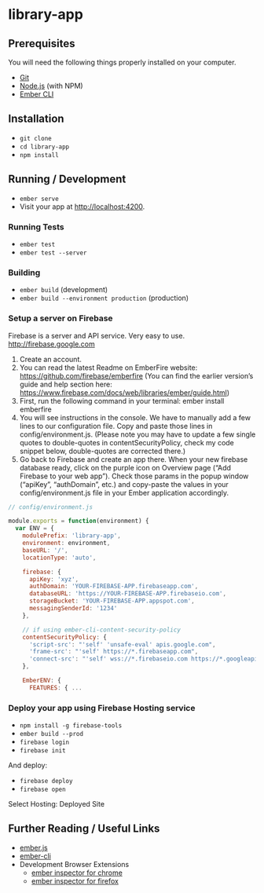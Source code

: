 # library-app

## Prerequisites

You will need the following things properly installed on your computer.

* [Git](https://git-scm.com/)
* [Node.js](https://nodejs.org/) (with NPM)
* [Ember CLI](https://ember-cli.com/)

## Installation

* `git clone`
* `cd library-app`
* `npm install`

## Running / Development

* `ember serve`
* Visit your app at [http://localhost:4200](http://localhost:4200).

### Running Tests

* `ember test`
* `ember test --server`

### Building

* `ember build` (development)
* `ember build --environment production` (production)

### Setup a server on Firebase

Firebase is a server and API service. Very easy to use. http://firebase.google.com

1. Create an account.
2. You can read the latest Readme on EmberFire website: https://github.com/firebase/emberfire (You can find the earlier version’s guide and help section here: https://www.firebase.com/docs/web/libraries/ember/guide.html)
3. First, run the following command in your terminal: ember install emberfire
4. You will see instructions in the console. We have to manually add a few lines to our configuration file. Copy and paste those lines in config/environment.js. (Please note you may have to update a few single quotes to double-quotes in contentSecurityPolicy, check my code snippet below, double-quotes are corrected there.)
5. Go back to Firebase and create an app there. When your new firebase database ready, click on the purple icon on Overview page (“Add Firebase to your web app”). Check those params in the popup window (“apiKey”, “authDomain”, etc.) and copy-paste the values in your config/environment.js file in your Ember application accordingly.

```javascript
// config/environment.js

module.exports = function(environment) {
  var ENV = {
    modulePrefix: 'library-app',
    environment: environment,
    baseURL: '/',
    locationType: 'auto',

    firebase: {
      apiKey: 'xyz',
      authDomain: 'YOUR-FIREBASE-APP.firebaseapp.com',
      databaseURL: 'https://YOUR-FIREBASE-APP.firebaseio.com',
      storageBucket: 'YOUR-FIREBASE-APP.appspot.com',
      messagingSenderId: '1234'
    },

    // if using ember-cli-content-security-policy
    contentSecurityPolicy: {
      'script-src': "'self' 'unsafe-eval' apis.google.com",
      'frame-src': "'self' https://*.firebaseapp.com",
      'connect-src': "'self' wss://*.firebaseio.com https://*.googleapis.com"
    },

    EmberENV: {
      FEATURES: { ...
```

### Deploy your app using Firebase Hosting service

* `npm install -g firebase-tools`
* `ember build --prod`
* `firebase login`
* `firebase init`

And deploy:

* `firebase deploy`
* `firebase open`

Select Hosting: Deployed Site

## Further Reading / Useful Links

* [ember.js](https://emberjs.com/)
* [ember-cli](https://ember-cli.com/)
* Development Browser Extensions
  * [ember inspector for chrome](https://chrome.google.com/webstore/detail/ember-inspector/bmdblncegkenkacieihfhpjfppoconhi)
  * [ember inspector for firefox](https://addons.mozilla.org/en-US/firefox/addon/ember-inspector/)
